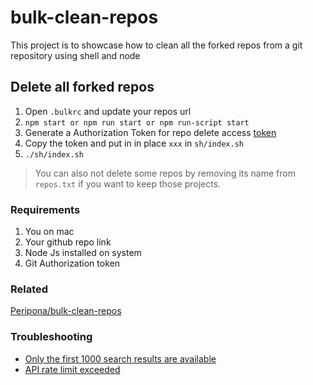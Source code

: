# bulk-clean-repos

This project is to showcase how to clean all the forked repos from a git repository using shell and node

## Delete all forked repos

1. Open `.bulkrc` and update your repos url
1. `npm start or npm run start or npm run-script start`
1. Generate a Authorization Token for repo delete access [token](https://github.com/settings/tokens/new)
1. Copy the token and put in in place `xxx` in `sh/index.sh`
1. `./sh/index.sh`

> You can also not delete some repos by removing its name from `repos.txt` if you want to keep those projects.

### Requirements

1. You on mac
2. Your github repo link
3. Node Js installed on system
4. Git Authorization token

### Related

[Peripona/bulk-clean-repos](https://github.com/Peripona/bulk-clean-repos)

### Troubleshooting

- [Only the first 1000 search results are available](https://stackoverflow.com/questions/37602893/github-search-limit-results)
- [API rate limit exceeded](https://developer.github.com/v3/#increasing-the-unauthenticated-rate-limit-for-oauth-applications)